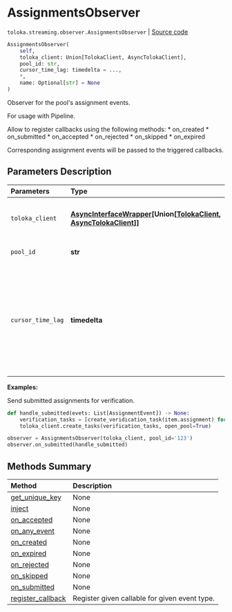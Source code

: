 # AssignmentsObserver
`toloka.streaming.observer.AssignmentsObserver` | [Source code](https://github.com/Toloka/toloka-kit/blob/v1.2.2/src/streaming/observer.py#L309)

```python
AssignmentsObserver(
    self,
    toloka_client: Union[TolokaClient, AsyncTolokaClient],
    pool_id: str,
    cursor_time_lag: timedelta = ...,
    *,
    name: Optional[str] = None
)
```

Observer for the pool's assignment events.


For usage with Pipeline.

Allow to register callbacks using the following methods:
    * on_created
    * on_submitted
    * on_accepted
    * on_rejected
    * on_skipped
    * on_expired

Corresponding assignment events will be passed to the triggered callbacks.

## Parameters Description

| Parameters | Type | Description |
| :----------| :----| :-----------|
`toloka_client`|**[AsyncInterfaceWrapper](toloka.util.async_utils.AsyncInterfaceWrapper.md)\[Union\[[TolokaClient](toloka.client.TolokaClient.md), [AsyncTolokaClient](toloka.async_client.client.AsyncTolokaClient.md)\]\]**|<p>TolokaClient instance or async wrapper around it.</p>
`pool_id`|**str**|<p>Pool ID.</p>
`cursor_time_lag`|**timedelta**|<p>Time lag for cursor. This controls time lag between assignments being added and them being seen by this observer. See BaseCursor.time_lag for details and reasoning behind this.</p>

**Examples:**

Send submitted assignments for verification.

```python
def handle_submitted(evets: List[AssignmentEvent]) -> None:
    verification_tasks = [create_veridication_task(item.assignment) for item in evets]
    toloka_client.create_tasks(verification_tasks, open_pool=True)

observer = AssignmentsObserver(toloka_client, pool_id='123')
observer.on_submitted(handle_submitted)
```
## Methods Summary

| Method | Description |
| :------| :-----------|
[get_unique_key](toloka.streaming.observer.AssignmentsObserver.get_unique_key.md)| None
[inject](toloka.streaming.observer.AssignmentsObserver.inject.md)| None
[on_accepted](toloka.streaming.observer.AssignmentsObserver.on_accepted.md)| None
[on_any_event](toloka.streaming.observer.AssignmentsObserver.on_any_event.md)| None
[on_created](toloka.streaming.observer.AssignmentsObserver.on_created.md)| None
[on_expired](toloka.streaming.observer.AssignmentsObserver.on_expired.md)| None
[on_rejected](toloka.streaming.observer.AssignmentsObserver.on_rejected.md)| None
[on_skipped](toloka.streaming.observer.AssignmentsObserver.on_skipped.md)| None
[on_submitted](toloka.streaming.observer.AssignmentsObserver.on_submitted.md)| None
[register_callback](toloka.streaming.observer.AssignmentsObserver.register_callback.md)| Register given callable for given event type.
